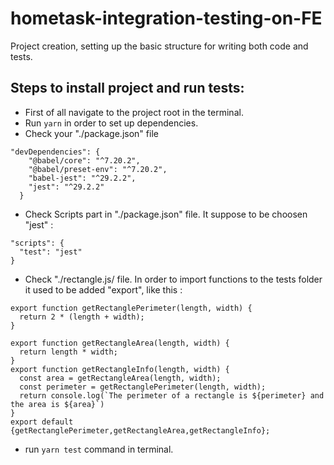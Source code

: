 # hometask-integration-testing-on-FE
Project creation, setting up the basic structure for writing both code and tests.

## Steps to install project and run tests:

- First of all navigate to the project root in the terminal. 
- Run `yarn` in order to set up dependencies.
- Check your "./package.json" file
```
"devDependencies": {
    "@babel/core": "^7.20.2",
    "@babel/preset-env": "^7.20.2",
    "babel-jest": "^29.2.2",
    "jest": "^29.2.2"
  }
  ```
  - Check Scripts part in "./package.json" file. It suppose to be choosen "jest" :
  ```
  "scripts": {
    "test": "jest"
  }
  ```
  - Check "./rectangle.js/ file. In order to import functions to the tests folder it used to be added "export", like this :
  ```
  export function getRectanglePerimeter(length, width) {
    return 2 * (length + width);
}

export function getRectangleArea(length, width) {
    return length * width;
}
export function getRectangleInfo(length, width) {
    const area = getRectangleArea(length, width);
    const perimeter = getRectanglePerimeter(length, width);
    return console.log(`The perimeter of a rectangle is ${perimeter} and the area is ${area}`)
}
export default {getRectanglePerimeter,getRectangleArea,getRectangleInfo};
```
- run `yarn test` command in terminal.